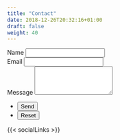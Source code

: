 ```yaml
---
title: "Contact"
date: 2018-12-26T20:32:16+01:00
draft: false
weight: 40
---
```


<form method="post" action="https://formspree.io/hauskrechtmartin@gmail.com">
    <div class="field half first">
        <label for="name">Name</label>
        <input type="text" name="name" id="name" />
    </div>
    <div class="field half">
        <label for="email">Email</label>
        <input type="text" name="email" id="email" />
    </div>
    <div class="field">
        <label for="message">Message</label>
        <textarea name="message" id="message" rows="4"></textarea>
    </div>
    <ul class="actions">
        <li><input type="submit" value="Send" class="special" /></li>
        <li><input type="reset" value="Reset" /></li>
    </ul>
</form>

{{< socialLinks >}}
